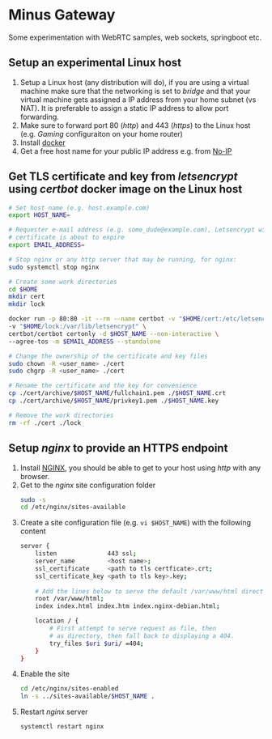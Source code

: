 # Minus Gateway
Some experimentation with WebRTC samples, web sockets, springboot etc. 

## Setup an experimental Linux host
1. Setup a Linux host (any distribution will do), if you are using a virtual machine make sure that 
the networking is set to _bridge_ and that your virtual machine gets assigned a IP address from your home 
subnet (vs NAT). It is preferable to assign a static IP address to allow port forwarding.
1. Make sure to forward port 80 (_http_) and 443 (_https_) to the Linux host (e.g. _Gaming_ configuraiton on your home router)
1. Install [docker](https://docs.docker.com/engine/install/)
1. Get a free host name for your public IP address e.g. from [No-IP](https://www.noip.com/)

## Get TLS certificate and key from _letsencrypt_ using _certbot_ docker image on the Linux host

```bash
# Set host name (e.g. host.example.com)
export HOST_NAME=

# Requester e-mail address (e.g. some_dude@example.com), Letsencrypt will send you an email when your 
# certificate is about to expire
export EMAIL_ADDRESS=

# Stop nginx or any http server that may be running, for nginx:
sudo systemctl stop nginx

# Create some work directories
cd $HOME
mkdir cert
mkdir lock

docker run -p 80:80 -it --rm --name certbot -v "$HOME/cert:/etc/letsencrypt" \
-v "$HOME/lock:/var/lib/letsencrypt" \
certbot/certbot certonly -d $HOST_NAME --non-interactive \
--agree-tos -m $EMAIL_ADDRESS --standalone

# Change the ownership of the certificate and key files
sudo chown -R <user_name> ./cert
sudo chgrp -R <user_name> ./cert

# Rename the certificate and the key for convenience
cp ./cert/archive/$HOST_NAME/fullchain1.pem ./$HOST_NAME.crt
cp ./cert/archive/$HOST_NAME/privkey1.pem ./$HOST_NAME.key

# Remove the work directories
rm -rf ./cert ./lock
```

## Setup _nginx_ to provide an HTTPS endpoint
1. Install [NGINX](https://www.nginx.com/resources/wiki/start/topics/tutorials/install/),
you should be able to get to your host using _http_ with any browser.
1. Get to the _nginx_ site configuration folder
	```bash
	sudo -s
	cd /etc/nginx/sites-available
	```
1. Create a site configuration file (e.g. ``` vi $HOST_NAME ```) with the following content
	```bash
	server {
		listen              443 ssl;
		server_name         <host name>;
		ssl_certificate     <path to tls certficate>.crt;
		ssl_certificate_key <path to tls key>.key;
		
		# Add the lines below to serve the default /var/www/html directory
		root /var/www/html;
		index index.html index.htm index.nginx-debian.html;
	
		location / {
			# First attempt to serve request as file, then
			# as directory, then fall back to displaying a 404.
			try_files $uri $uri/ =404;
		}
	}
	```
1. Enable the site
	```bash
	cd /etc/nginx/sites-enabled
	ln -s ../sites-available/$HOST_NAME .
	```
1. Restart _nginx_ server
	```bash
	systemctl restart nginx
	```